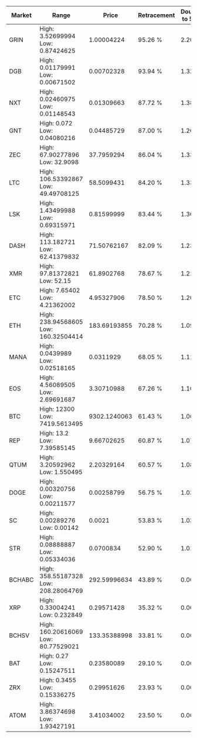 | Market | Range | Price| Retracement | Doubles to 50% |
| --- | --- | --- | --- | --- |
| GRIN | High: 3.52699994<br />Low: 0.87424625 | 1.00004224 | 95.26 % | 2.20 |
| DGB | High: 0.01179991<br />Low: 0.00671502 | 0.00702328 | 93.94 % | 1.32 |
| NXT | High: 0.02460975<br />Low: 0.01148543 | 0.01309663 | 87.72 % | 1.38 |
| GNT | High: 0.072<br />Low: 0.04080216 | 0.04485729 | 87.00 % | 1.26 |
| ZEC | High: 67.90277896<br />Low: 32.9098 | 37.7959294 | 86.04 % | 1.33 |
| LTC | High: 106.53392867<br />Low: 49.49708125 | 58.5099431 | 84.20 % | 1.33 |
| LSK | High: 1.43499988<br />Low: 0.69315971 | 0.81599999 | 83.44 % | 1.30 |
| DASH | High: 113.182721<br />Low: 62.41379832 | 71.50762167 | 82.09 % | 1.23 |
| XMR | High: 97.81372821<br />Low: 52.15 | 61.8902768 | 78.67 % | 1.21 |
| ETC | High: 7.65402<br />Low: 4.21362002 | 4.95327906 | 78.50 % | 1.20 |
| ETH | High: 238.94568605<br />Low: 160.32504414 | 183.69193855 | 70.28 % | 1.09 |
| MANA | High: 0.0439989<br />Low: 0.02518165 | 0.0311929 | 68.05 % | 1.11 |
| EOS | High: 4.56089505<br />Low: 2.69691687 | 3.30710988 | 67.26 % | 1.10 |
| BTC | High: 12300<br />Low: 7419.5613495 | 9302.1240063 | 61.43 % | 1.06 |
| REP | High: 13.2<br />Low: 7.39585145 | 9.66702625 | 60.87 % | 1.07 |
| QTUM | High: 3.20592962<br />Low: 1.550495 | 2.20329164 | 60.57 % | 1.08 |
| DOGE | High: 0.00320756<br />Low: 0.00211577 | 0.00258799 | 56.75 % | 1.03 |
| SC | High: 0.00289276<br />Low: 0.00142 | 0.0021 | 53.83 % | 1.03 |
| STR | High: 0.08888887<br />Low: 0.05334036 | 0.0700834 | 52.90 % | 1.01 |
| BCHABC | High: 358.55187328<br />Low: 208.28064769 | 292.59996634 | 43.89 % | 0.00 |
| XRP | High: 0.33004241<br />Low: 0.232849 | 0.29571428 | 35.32 % | 0.00 |
| BCHSV | High: 160.20616069<br />Low: 80.77529021 | 133.35388998 | 33.81 % | 0.00 |
| BAT | High: 0.27<br />Low: 0.15247511 | 0.23580089 | 29.10 % | 0.00 |
| ZRX | High: 0.3455<br />Low: 0.15336275 | 0.29951626 | 23.93 % | 0.00 |
| ATOM | High: 3.86374698<br />Low: 1.93427191 | 3.41034002 | 23.50 % | 0.00 |
